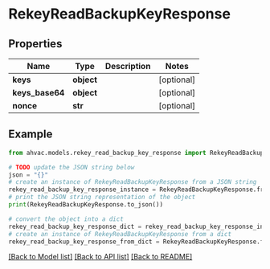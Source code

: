 # RekeyReadBackupKeyResponse


## Properties

Name | Type | Description | Notes
------------ | ------------- | ------------- | -------------
**keys** | **object** |  | [optional] 
**keys_base64** | **object** |  | [optional] 
**nonce** | **str** |  | [optional] 

## Example

```python
from ahvac.models.rekey_read_backup_key_response import RekeyReadBackupKeyResponse

# TODO update the JSON string below
json = "{}"
# create an instance of RekeyReadBackupKeyResponse from a JSON string
rekey_read_backup_key_response_instance = RekeyReadBackupKeyResponse.from_json(json)
# print the JSON string representation of the object
print(RekeyReadBackupKeyResponse.to_json())

# convert the object into a dict
rekey_read_backup_key_response_dict = rekey_read_backup_key_response_instance.to_dict()
# create an instance of RekeyReadBackupKeyResponse from a dict
rekey_read_backup_key_response_from_dict = RekeyReadBackupKeyResponse.from_dict(rekey_read_backup_key_response_dict)
```
[[Back to Model list]](../README.md#documentation-for-models) [[Back to API list]](../README.md#documentation-for-api-endpoints) [[Back to README]](../README.md)


